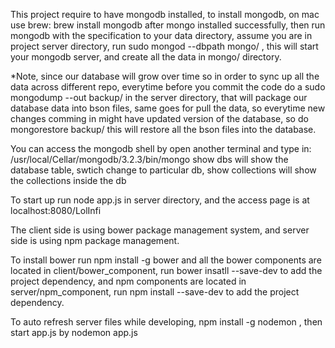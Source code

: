 This project require to have mongodb installed, to install mongodb, on mac use brew: brew install mongodb after mongo installed successfully, then run mongodb with the specification to your data directory, assume you are in project server directory, run sudo mongod --dbpath mongo/ , this will start your mongodb server, and create all the data in mongo/ directory.

*Note, since our database will grow over time so in order to sync up all the data across different repo, everytime before you commit the code do a sudo mongodump --out backup/ in the server directory, that will package our database data into bson files, same goes for pull the data, so everytime new changes comming in might have updated version of the database, so do mongorestore backup/ this will restore all the bson files into the database.

You can access the mongodb shell by open another terminal and type in: /usr/local/Cellar/mongodb/3.2.3/bin/mongo 
show dbs will show the database table, swtich <db name> change to particular db, show collections will show the collections inside the db

To start up run node app.js in server directory, and the access page is at localhost:8080/LolInfi

The client side is using bower package management system, and server side is using npm package management.

To install bower run npm install -g bower and all the bower components are located in client/bower_component, run bower insatll --save-dev <your package name> to add the project dependency, and npm components are located in server/npm_component, run npm install --save-dev <your package name> to add the project dependency.

To auto refresh server files while developing, npm install -g nodemon , then start app.js by nodemon app.js

